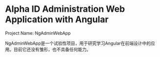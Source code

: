 # Alpha ID Administration Web Application with Angular

Project Name: NgAdminWebApp

NgAdminWebApp是一个试验性项目，用于研究学习Angular在前端设计中的应用。目前它还没有雏形，也不具备任何能力。
